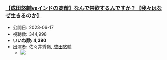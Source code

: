 ### [【成田悠輔vsインドの高僧】なんで禁欲するんですか？【我々はなぜ生きるのか】](https://www.youtube.com/watch?v=cksih10RF3Y)
-   公開日: 2023-06-17
-   視聴数: 344,998
-   **いいね数: 4,390**
-   出演者: 佐々井秀嶺, [成田悠輔](/rehacq_fan/people/成田悠輔 "wikilink")
    - [![](https://img.youtube.com/vi/cksih10RF3Y/hqdefault.jpg)](https://www.youtube.com/watch?v=cksih10RF3Y)
